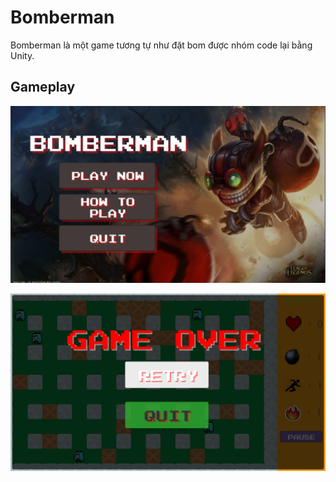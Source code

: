# Bomberman

Bomberman là một game tương tự như đặt bom được nhóm code lại bằng Unity.


## Gameplay

![image](Image/start.png)

![image](Image/gameover.png)
